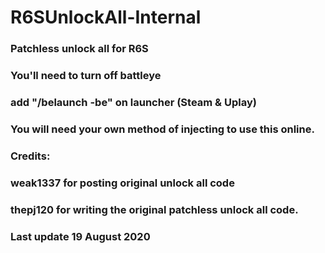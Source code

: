 # R6SUnlockAll-Internal
### Patchless unlock all for R6S
### You'll need to turn off battleye

### add "/belaunch -be" on launcher (Steam & Uplay)

### You will need your own method of injecting to use this online.

### Credits:
### weak1337 for posting original unlock all code

### thepj120 for writing the original patchless unlock all code.
### Last update 19 August 2020
